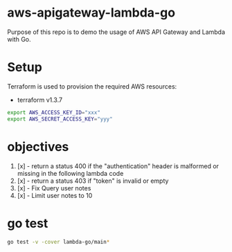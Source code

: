 # aws-apigateway-lambda-go
Purpose of this repo is to demo the usage of AWS API Gateway and Lambda with Go.
# Setup
Terraform is used to provision the required AWS resources:
- terraform v1.3.7

```bash
export AWS_ACCESS_KEY_ID="xxx"
export AWS_SECRET_ACCESS_KEY="yyy"
```

# objectives
1. [x] - return a status 400 if the "authentication" header is malformed or missing in the following lambda code 
2. [x] - return a status 403 if "token" is invalid or empty
3. [x] - Fix Query user notes
4. [x] - Limit user notes to 10

# go test 
```bash
go test -v -cover lambda-go/main*  
```